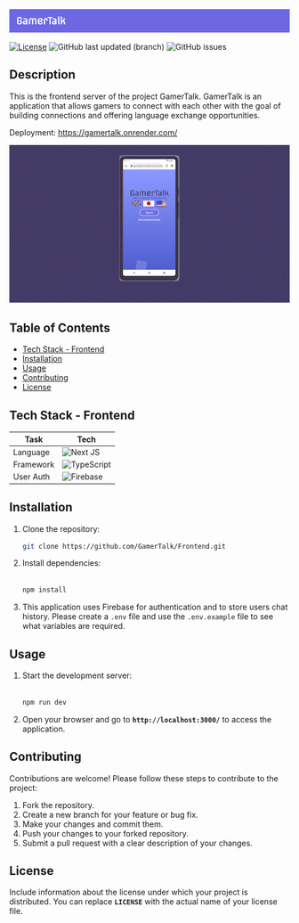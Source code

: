 <img src="/public\GamerTalkWideLogo.png" alt="Header" title="Header" width="1200">

[![License](https://img.shields.io/badge/license-MIT-blue.svg)](LICENSE) ![GitHub last updated (branch)](https://img.shields.io/github/last-commit/GamerTalk/Frontend/main) ![GitHub issues](https://img.shields.io/github/issues/GamerTalk/Frontend) 


## Description

This is the frontend server of the project GamerTalk. GamerTalk is an application that allows gamers to connect with each other with the goal of building connections and offering language exchange opportunities.

Deployment: https://gamertalk.onrender.com/

<p align="center"><img src="/public\demo_video.gif"  width="600"></p>

## Table of Contents

- [Tech Stack - Frontend](#tech-stack---frontend)
- [Installation](#installation)
- [Usage](#usage)
- [Contributing](#contributing)
- [License](#license)

## Tech Stack - Frontend

| Task       | Tech        |
| ---------- | ----------- |
| Language   | ![Next JS](https://img.shields.io/badge/Next-black?style=for-the-badge&logo=next.js&logoColor=white)    |
| Framework  | ![TypeScript](https://img.shields.io/badge/typescript-%23007ACC.svg?style=for-the-badge&logo=typescript&logoColor=white)  |
|  User Auth | ![Firebase](https://img.shields.io/badge/firebase-%23039BE5.svg?style=for-the-badge&logo=firebase) |


## Installation

1. Clone the repository:

   ```bash
   git clone https://github.com/GamerTalk/Frontend.git

   ```

2. Install dependencies:
    
    ```bash
    
    npm install 
    
    ```

3. This application uses Firebase for authentication and to store users chat history. Please create a `.env` file and use the `.env.example` file to see what variables are required.
    

## Usage

1. Start the development server:

    ```bash
    
    npm run dev
    
    ```
    
2. Open your browser and go to **`http://localhost:3000/`** to access the application.

## **Contributing**

Contributions are welcome! Please follow these steps to contribute to the project:

1. Fork the repository.
2. Create a new branch for your feature or bug fix.
3. Make your changes and commit them.
4. Push your changes to your forked repository.
5. Submit a pull request with a clear description of your changes.

## **License**

Include information about the license under which your project is distributed. You can replace **`LICENSE`** with the actual name of your license file.